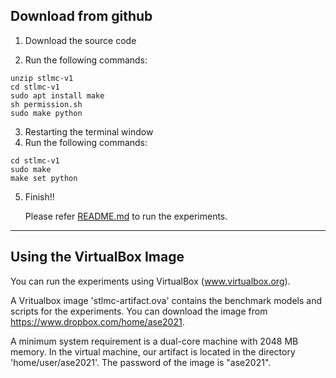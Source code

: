 ## Download from github

1. Download the source code

2. Run the following commands:

~~~
unzip stlmc-v1
cd stlmc-v1
sudo apt install make
sh permission.sh
sudo make python
~~~

3. Restarting the terminal window
4. Run the following commands:

~~~
cd stlmc-v1
sudo make
make set python
~~~
5. Finish!!

   Please refer [README.md](README.md#running-the-experiments) to run the experiments. 


---

## Using the VirtualBox Image

You can run the experiments using VirtualBox (www.virtualbox.org). 

A Vritualbox image 'stlmc-artifact.ova' contains the benchmark models and scripts for the experiments. 
You can download the image from https://www.dropbox.com/home/ase2021.

A minimum system requirement is a dual-core machine with 2048 MB memory. In the virtual machine, 
our artifact is located in the directory 'home/user/ase2021'. The password of the image is "ase2021".
